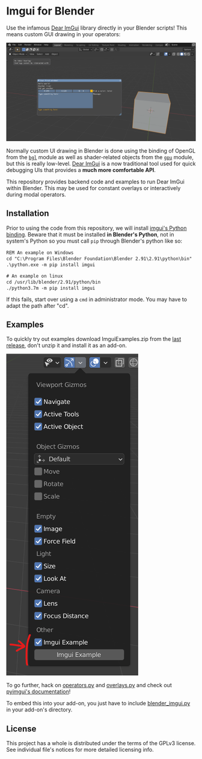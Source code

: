 Imgui for Blender
=================

Use the infamous [Dear ImGui](https://github.com/ocornut/imgui) library directly in your Blender scripts! This means custom GUI drawing in your operators:

![Example of ImGui-based UI in Blender](doc/overview.png)

Normally custom UI drawing in Blender is done using the binding of OpenGL from the [`bgl`](https://docs.blender.org/api/current/bgl.html) module as well as shader-related objects from the [`gpu`](https://docs.blender.org/api/current/gpu.html) module, but this is really low-level. [Dear ImGui](https://github.com/ocornut/imgui) is a now traditional tool used for quick debugging UIs that provides a **much more comfortable API**.

This repository provides backend code and examples to run Dear ImGui within Blender. This may be used for constant overlays or interactively during modal operators.

## Installation

Prior to using the code from this repository, we will install [imgui's Python binding](https://pyimgui.readthedocs.io/en/latest/). Beware that it must be installed **in Blender's Python**, not in system's Python so you must call `pip` through Blender's python like so:

```
REM An example on Windows
cd "C:\Program Files\Blender Foundation\Blender 2.91\2.91\python\bin"
.\python.exe -m pip install imgui
```

```
# An example on linux
cd /usr/lib/blender/2.91/python/bin
./python3.7m -m pip install imgui
```

If this fails, start over using a `cmd` in administrator mode. You may have to adapt the path after "cd".

## Examples

To quickly try out examples download ImguiExamples.zip from the [last release](https://github.com/eliemichel/BlenderImgui/releases/latest), don't unzip it and install it as an add-on.

![Find examples in the Gizmo dropdown](doc/overlay-switch.png)

To go further, hack on [operators.py](ImguiExample/operators.py) and [overlays.py](ImguiExample/overlays.py) and check out [pyimgui's documentation](https://pyimgui.readthedocs.io/en/latest)!

To embed this into your add-on, you just have to include [blender_imgui.py](blender_imgui.py) in your add-on's directory.

## License

This project has a whole is distributed under the terms of the GPLv3 license. See individual file's notices for more detailed licensing info.
